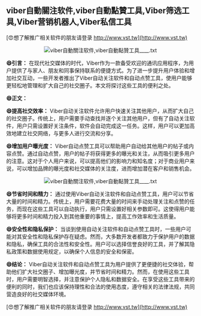 ## **viber自動關注软件,viber自動點贊工具,Viber筛选工具,Viber营销机器人,Viber私信工具**

[😍想了解推广相关软件的朋友请登录 http://www.vst.tw](http://www.vst.tw)

 <center><img src="https://vst.tw/MP4/tuiguang/png/1.png" alt="viber自動關注软件,viber自動點贊工具____.txt"></center>

**😄引言：**
在现代社交媒体的时代，Viber作为一款备受欢迎的通讯应用程序，为用户提供了与家人、朋友和同事保持联系的便捷方式。为了进一步提升用户体验和增加社交互动，一些开发者推出了Viber自动关注软件和自动点赞工具，使用户能够更轻松地管理和扩大自己的社交圈子。本文将探讨这些工具的便利之处。

**😄正文：**

**😄提高社交效率：**
Viber自动关注软件允许用户快速关注其他用户，从而扩大自己的社交圈子。传统上，用户需要手动查找并逐个关注其他用户，但有了自动关注软件，用户只需设置好关注条件，软件会自动完成这一任务。这样，用户可以更加高效地建立社交网络，与更多人进行交流和分享。

**😄增加用户曝光度：**
Viber自动点赞工具可以帮助用户自动给其他用户的帖子或内容点赞。通过自动点赞，用户的帖子将获得更多的曝光和关注，从而吸引更多用户的注意。这对于个人用户来说，可以提高他们的影响力和知名度；对于商业用户来说，可以增加品牌的曝光度和社交媒体的关注度，进而增加潜在客户和销售机会。

 <center><img src="https://vst.tw/MP4/tuiguang/png/0.png" alt="viber自動關注软件,viber自動點贊工具____.txt"></center>

**😄节省时间和精力：**
通过使用Viber自动关注软件和自动点赞工具，用户可以节省大量的时间和精力。传统上，用户需要花费大量的时间来手动处理关注和点赞的任务，而现在这些工具可以自动执行，用户只需设置好相关参数即可。这使得用户能够将更多时间和精力投入到其他重要的事情上，提高工作效率和生活质量。

**😄安全性和隐私保护：**
当谈到使用自动关注软件和自动点赞工具时，一些用户可能对其安全性和隐私保护存在疑虑。然而，大多数开发者都致力于保护用户的数据和隐私，确保工具的合法性和安全性。用户可以选择信誉良好的工具，并了解其隐私政策和数据使用规定，以确保个人信息的安全和保密。

**😄结论：**
Viber自动关注软件和自动点赞工具为用户提供了更便捷的社交体验，帮助他们扩大社交圈子、增加曝光度，并节省时间和精力。然而，在使用这些工具时，用户需要明智选择，并注意保护个人隐私和数据安全。在享受这些工具带来的便利的同时，我们也应该保持理性和合法的使用态度，遵守相关的法律法规，共同营造良好的社交媒体环境。

[😍想了解推广相关软件的朋友请登录 http://www.vst.tw](http://www.vst.tw)



